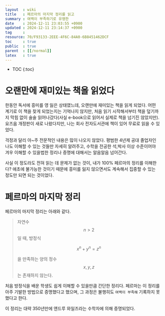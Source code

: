 ```yaml
---
layout  : wiki
title   : 페르마의 마지막 정리를 읽고 
summary : 여백이 부족하기로 유명한 
date    : 2024-12-11 23:03:55 +0900
updated : 2024-12-11 23:14:37 +0900
tag     : 
resource: 70/F93133-2EEE-4F6C-84A0-6B8451462DCF
toc     : true
public  : true
parent  : [[/normal]] 
latex   : true 
---
```

* TOC
{:toc}

# 오랜만에 재미있는 책을 읽었다
한동안 독서에 흥미를 영 잃은 상태였느데, 오랜만에 재미있는 책을 읽게 되었다. 어떤 계기로 이 책을 찾게 되었는지는 기억나지 않지만, 처음 읽기 시작해서부터 책을 덮기까지 막힘 없이 술술 읽어나갔다(사실 e-book으로 읽어서 실제로 책을 넘기진 않았지만). 요즈음 개정판이 새로 나왔다지만, 나는 회사 전자도서관에 책이 있어 무료로 읽을 수 있었다.

걱정과 달리 아~주 전문적인 내용은 많이 나오지 않았다. 평범한 4년제 공대 졸업자인 나도 이해할 수 있는 것들만 자세히 알려주고, 수학을 전공한 석,박사 이상 수준이어야 겨우 이해할 수 있을법한 정리나 증명에 대해서는 알음알음 넘어간다.

사실 이 정도라도 전혀 읽는 데 문제가 없는 것이, 내가 100% 페르마의 정리를 이해한다? 애초에 불가능한 것이기 때문에 흥미를 잃지 않으면서도 계속해서 집중할 수 있는 정도만 되면 되는 것이었다.


# 페르마의 마지막 정리

페르마의 마지막 정리는 아래와 같다.

>자연수 $$ n > 2 $$ 일 때, 방정식
>
>$$ x^n + y^n = z^n $$
>
>을 만족하는 양의 정수 $$ x, y, z $$는 존재하지 않는다.

처음 방정식을 배운 학생도 쉽게 이해할 수 있을만큼 간단한 정리다. 페르마는 이 정리를 아주 기발한 방법으로 증명했다고 했으며, 그 과정은 불행히도 `여백이 부족해` 기록하지 못했다고 한다.

이 정리는 대략 350년만에 앤드루 와일즈라는 수학자에 의해 증명되었다.
